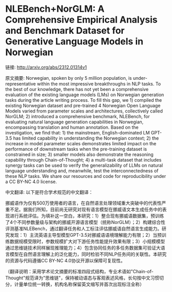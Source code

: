 # NLEBench+NorGLM: A Comprehensive Empirical Analysis and Benchmark Dataset for Generative Language Models in Norwegian

链接: http://arxiv.org/abs/2312.01314v1

原文摘要:
Norwegian, spoken by only 5 million population, is under-representative
within the most impressive breakthroughs in NLP tasks. To the best of our
knowledge, there has not yet been a comprehensive evaluation of the existing
language models (LMs) on Norwegian generation tasks during the article writing
process. To fill this gap, we 1) compiled the existing Norwegian dataset and
pre-trained 4 Norwegian Open Language Models varied from parameter scales and
architectures, collectively called NorGLM; 2) introduced a comprehensive
benchmark, NLEBench, for evaluating natural language generation capabilities in
Norwegian, encompassing translation and human annotation. Based on the
investigation, we find that: 1) the mainstream, English-dominated LM GPT-3.5
has limited capability in understanding the Norwegian context; 2) the increase
in model parameter scales demonstrates limited impact on the performance of
downstream tasks when the pre-training dataset is constrained in size; 3)
smaller models also demonstrate the reasoning capability through
Chain-of-Thought; 4) a multi-task dataset that includes synergy tasks can be
used to verify the generalizability of LLMs on natural language understanding
and, meanwhile, test the interconnectedness of these NLP tasks. We share our
resources and code for reproducibility under a CC BY-NC 4.0 license.

中文翻译:
以下是符合学术规范的中文翻译：

挪威语作为仅有500万使用者的语言，在自然语言处理领域重大突破中的代表性严重不足。据我们所知，目前尚无研究对现有语言模型在挪威语文本生成任务中的表现进行系统评估。为填补这一空白，本研究：1）整合现有挪威语数据集，预训练了4个不同参数量级与架构的挪威开源语言模型（统称NorGLM）；2）构建综合性评测基准NLEBench，通过翻译任务和人工标注评估挪威语自然语言生成能力。研究发现：1）主流英语主导型模型GPT-3.5对挪威语语境理解能力有限；2）当预训练数据规模受限时，参数规模扩大对下游任务性能提升效果有限；3）小规模模型通过思维链技术同样展现推理能力；4）包含协同任务的多任务数据集可验证大语言模型在自然语言理解上的泛化能力，同时检验不同NLP任务间的关联性。本研究的资源与代码遵循CC BY-NC 4.0协议开源以保障可复现性。

（翻译说明：采用学术论文摘要的标准四段式结构，专业术语如"Chain-of-Thought"规范译为"思维链"，保持被动语态与客观表述风格，长句按中文习惯切分，计量单位统一转换，机构名称保留英文缩写并首次出现标注全称）
